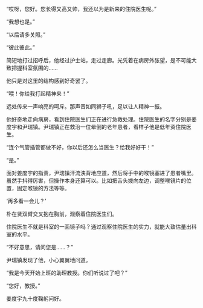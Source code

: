 “哎呀，您好。您长得又高又帅，我还以为是新来的住院医生呢。”

“我想也是。”

“以后请多关照。”

“彼此彼此。”

简短地打过招呼后，他经过护士站，走过走廊。光凭着在病房外张望，是不可能大致把握科室氛围的……

他只是对这里的结构感到好奇罢了。

“喂！你给我打起精神来！”

远处传来一声响亮的呵斥。那声音如同狮子吼，足以让人精神一振。

他好奇地走向病房，看到住院医生们正在进行急救处理。住院医生的名字分别是姜度宇和尹瑞镇。尹瑞镇正在救治一位晕倒的老年患者，看样子他是低年资住院医生。

“连个气管插管都做不好，你以后还怎么当医生？给我好好干！”

“是。”

面对姜度宇的指责，尹瑞镇汗流浃背地应道，然后将手中的喉镜塞进了患者嘴里。虽然手抖得厉害，但操作本身还算可以。比如把舌头拨向左边，调整喉镜片的位置，固定喉镜的方法等等。

‘再多看一会儿？’

朴在贤双臂交叉抱在胸前，观察着住院医生们。

住院医生不就是科室的一面镜子吗？通过观察住院医生的实力，就能大致估量出科室的水平。

“不好意思，请问您是……？”

尹瑞镇发现了他，小心翼翼地问道。

“我是今天开始上班的助理教授。你们听说过了吧？”

“您好，教授。”

姜度宇九十度鞠躬问好。